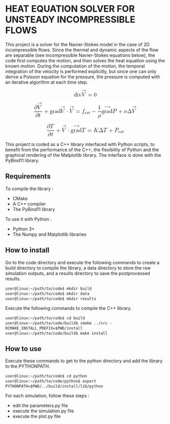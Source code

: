 # HEAT EQUATION SOLVER FOR UNSTEADY INCOMPRESSIBLE FLOWS

This project is a solver for the Navier-Stokes model in the case of 2D incompressible flows. Since the thermal and dynamic aspects of the flow are separable (see incompressible Navier-Stokes equations below), the code first computes the motion, and then solves the heat equation using the known motion. During the computation of the motion, the temporal integration of the velocity is performed explicitly, but since one can only derive a Poisson equation for the pressure, the pressure is computed with an iterative algorithm at each time step.

<p align="center">
	<img src=mass_eq.gif />
</p>

<p align="center">
	<img src=momentum_eq.gif />
</p>

<p align="center">
	<img src=temp_eq.gif />
</p>

This project is coded as a C++ library interfaced with Python scripts, to benefit from the performance of the C++, the flexibility of Python and the graphical rendering of the Matplotlib library. The interface is done with the PyBind11 library.

## Requirements
To compile the library :
- CMake  
- A C++ compiler  
- The PyBind11 library  

To use it with Python :
- Python 3+  
- The Numpy and Matplotlib libraries  

## How to install
Go to the code directory and execute the following commands to create a build directory to compile the library, a data directory to store the raw simulation outputs, and a results directory to save the postprocessed results.
```console
user@linux:~/path/to/code$ mkdir build  
user@linux:~/path/to/code$ mkdir data  
user@linux:~/path/to/code$ mkdir results  
```

Execute the following commands to compile the C++ library.
```console
user@linux:~/path/to/code$ cd build  
user@linux:~/path/to/code/build$ cmake ../src -DCMAKE_INSTALL_PREFIX=$PWD/install    
user@linux:~/path/to/code/build$ make install    
```

## How to use
Execute these commands to get to the python directory and add the library to the PYTHONPATH.
```console
user@linux:~/path/to/code$ cd python
user@linux:~/path/to/code/python$ export PYTHONPATH=$PWD/../build/install/lib/python
```

For each simulation, follow these steps :
- edit the parameters.py file
- execute the simulation.py file
- execute the plot.py file
